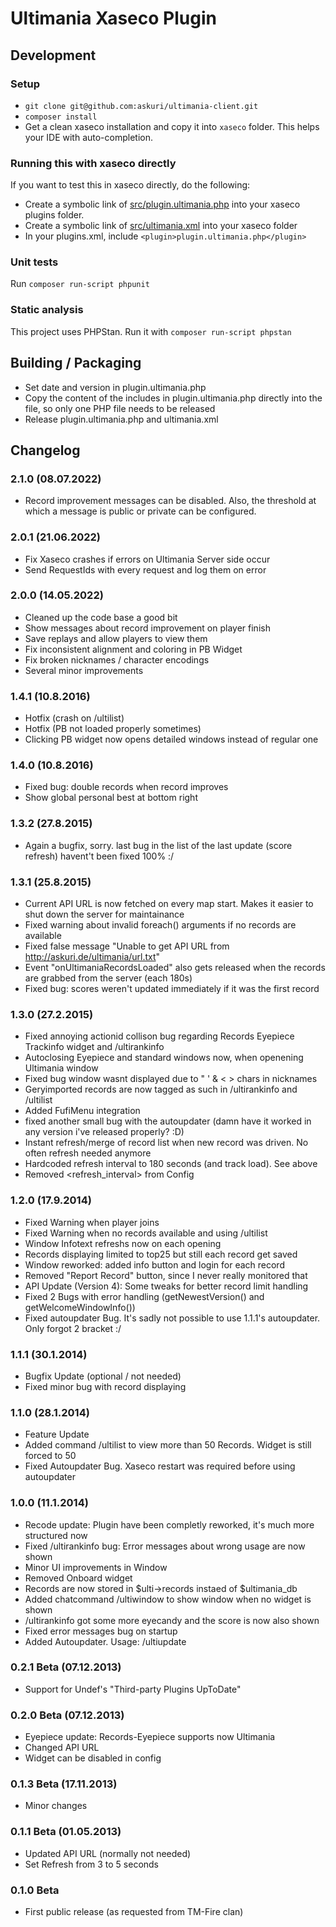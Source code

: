 # Ultimania Xaseco Plugin

## Development

### Setup

- `git clone git@github.com:askuri/ultimania-client.git`
- `composer install`
- Get a clean xaseco installation and copy it into `xaseco` folder. This helps your IDE with auto-completion.

### Running this with xaseco directly

If you want to test this in xaseco directly, do the following:
- Create a symbolic link of [src/plugin.ultimania.php](src/plugin.ultimania.php) into your xaseco plugins folder.
- Create a symbolic link of [src/ultimania.xml](src/ultimania.xml) into your xaseco folder
- In your plugins.xml, include `<plugin>plugin.ultimania.php</plugin>`

### Unit tests

Run `composer run-script phpunit`

### Static analysis

This project uses PHPStan. Run it with `composer run-script phpstan`

## Building / Packaging

- Set date and version in plugin.ultimania.php
- Copy the content of the includes in plugin.ultimania.php directly into the file, so only one PHP file needs to be released
- Release plugin.ultimania.php and ultimania.xml

## Changelog

### 2.1.0 (08.07.2022)
- Record improvement messages can be disabled. Also, the threshold at which a message is public or private can be configured.

### 2.0.1 (21.06.2022)
- Fix Xaseco crashes if errors on Ultimania Server side occur
- Send RequestIds with every request and log them on error

### 2.0.0 (14.05.2022)

- Cleaned up the code base a good bit
- Show messages about record improvement on player finish
- Save replays and allow players to view them
- Fix inconsistent alignment and coloring in PB Widget
- Fix broken nicknames / character encodings
- Several minor improvements

### 1.4.1 (10.8.2016)

- Hotfix (crash on /ultilist)
- Hotfix (PB not loaded properly sometimes)
- Clicking PB widget now opens detailed windows instead of regular one

### 1.4.0 (10.8.2016)

- Fixed bug: double records when record improves
- Show global personal best at bottom right

### 1.3.2 (27.8.2015)

- Again a bugfix, sorry. last bug in the list of the last update (score refresh) havent't been fixed 100% :/

### 1.3.1 (25.8.2015)

- Current API URL is now fetched on every map start. Makes it easier to shut down the server for maintainance
- Fixed warning about invalid foreach() arguments if no records are available
- Fixed false message "Unable to get API URL from http://askuri.de/ultimania/url.txt"
- Event "onUltimaniaRecordsLoaded" also gets released when the records are grabbed from the server (each 180s)
- Fixed bug: scores weren't updated immediately if it was the first record

### 1.3.0 (27.2.2015)

- Fixed annoying actionid collison bug regarding Records Eyepiece Trackinfo widget and /ultirankinfo
- Autoclosing Eyepiece and standard windows now, when openening Ultimania window
- Fixed bug window wasnt displayed due to " ' & < > chars in nicknames
- Geryimported records are now tagged as such in /ultirankinfo and /ultilist
- Added FufiMenu integration
- fixed another small bug with the autoupdater (damn have it worked in any version i've released properly? :D)
- Instant refresh/merge of record list when new record was driven. No often refresh needed anymore
- Hardcoded refresh interval to 180 seconds (and track load). See above
- Removed <refresh_interval> from Config

### 1.2.0 (17.9.2014)

- Fixed Warning when player joins
- Fixed Warning when no records available and using /ultilist
- Window Infotext refreshs now on each opening
- Records displaying limited to top25 but still each record get saved
- Window reworked: added info button and login for each record
- Removed "Report Record" button, since I never really monitored that
- API Update (Version 4): Some tweaks for better record limit handling
- Fixed 2 Bugs with error handling (getNewestVersion() and getWelcomeWindowInfo())
- Fixed autoupdater Bug. It's sadly not possible to use 1.1.1's autoupdater. Only forgot 2 bracket :/

### 1.1.1 (30.1.2014)

- Bugfix Update (optional / not needed)
- Fixed minor bug with record displaying

### 1.1.0 (28.1.2014)

- Feature Update
- Added command /ultilist to view more than 50 Records. Widget is still forced to 50
- Fixed Autoupdater Bug. Xaseco restart was required before using autoupdater

### 1.0.0 (11.1.2014)

- Recode update: Plugin have been completly reworked, it's much more structured now
- Fixed /ultirankinfo bug: Error messages about wrong usage are now shown
- Minor UI improvements in Window
- Removed Onboard widget
- Records are now stored in $ulti->records instaed of $ultimania_db
- Added chatcommand /ultiwindow to show window when no widget is shown
- /ultirankinfo got some more eyecandy and the score is now also shown
- Fixed error messages bug on startup
- Added Autoupdater. Usage: /ultiupdate

### 0.2.1 Beta (07.12.2013)

- Support for Undef's "Third-party Plugins UpToDate"

### 0.2.0 Beta (07.12.2013)

- Eyepiece update: Records-Eyepiece supports now Ultimania
- Changed API URL
- Widget can be disabled in config

### 0.1.3 Beta (17.11.2013)

- Minor changes

### 0.1.1 Beta (01.05.2013)

- Updated API URL (normally not needed)
- Set Refresh from 3 to 5 seconds

### 0.1.0 Beta

- First public release (as requested from TM-Fire clan)
